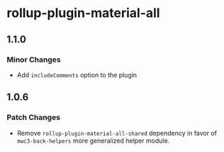 # rollup-plugin-material-all

## 1.1.0

### Minor Changes

- Add `includeComments` option to the plugin

## 1.0.6

### Patch Changes

- Remove `rollup-plugin-material-all-shared` dependency in favor of `mwc3-back-helpers` more generalized helper module.
